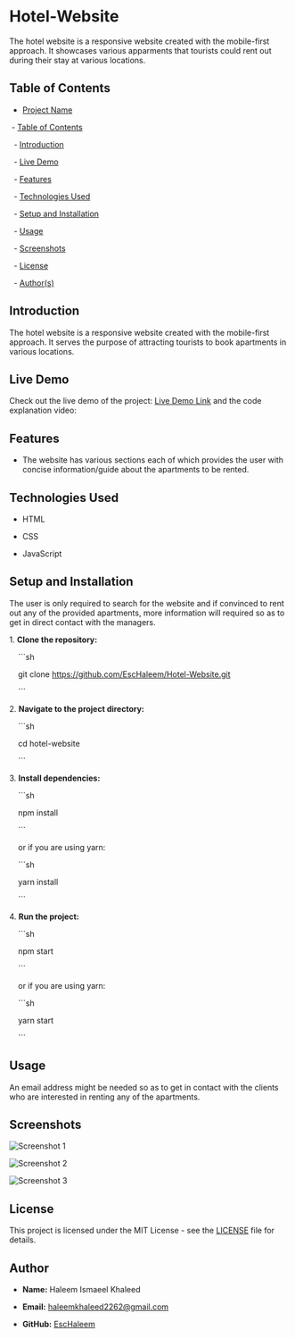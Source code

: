 # Hotel-Website
The hotel website is a responsive website created with the mobile-first approach. It showcases various apparments that tourists could rent out during their stay at various locations. 

## Table of Contents

- [Project Name](#project-name)

 - [Table of Contents](#table-of-contents)

  - [Introduction](#introduction)

  - [Live Demo](#live-demo)

  - [Features](#features)

  - [Technologies Used](#technologies-used)

  - [Setup and Installation](#setup-and-installation)

  - [Usage](#usage)

  - [Screenshots](#screenshots)

  - [License](#license)

  - [Author(s)](#authors)

## Introduction

The hotel website is a responsive website created with the mobile-first approach. It serves the purpose of attracting tourists to book apartments in various locations.

## Live Demo

Check out the live demo of the project: [Live Demo Link](https://hotel-website-x5m7.onrender.com/)
and the code explanation video: 
## Features

- The website has various sections each of which provides the user with concise information/guide about the apartments to be rented.

## Technologies Used

- HTML

- CSS

- JavaScript

## Setup and Installation

The user is only required to search for the website and if convinced to rent out any of the provided apartments, more information will required so as to get in direct contact with the managers.

1\. **Clone the repository:**

    ```sh

    git clone https://github.com/EscHaleem/Hotel-Website.git

    ```

2\. **Navigate to the project directory:**

    ```sh

    cd hotel-website

    ```

3\. **Install dependencies:**

    ```sh

    npm install

    ```

    or if you are using yarn:

    ```sh

    yarn install

    ```

4\. **Run the project:**

    ```sh

    npm start

    ```

    or if you are using yarn:

    ```sh

    yarn start

    ```

## Usage

An email address might be needed so as to get in contact with the clients who are interested in renting any of the apartments.

## Screenshots

![Screenshot 1](assets/Screenshot%202024-11-08%20013954.jpg)

![Screenshot 2](assets/Screenshot%202024-11-08%20014045.jpg)

![Screenshot 3](assets/Screenshot%202024-11-08%20014117.jpg)

## License

This project is licensed under the MIT License - see the [LICENSE](LICENSE) file for details.

## Author

- **Name:** Haleem Ismaeel Khaleed

- **Email:** haleemkhaleed2262@gmail.com

- **GitHub:** [EscHaleem](https://github.com/EscHaleem)
